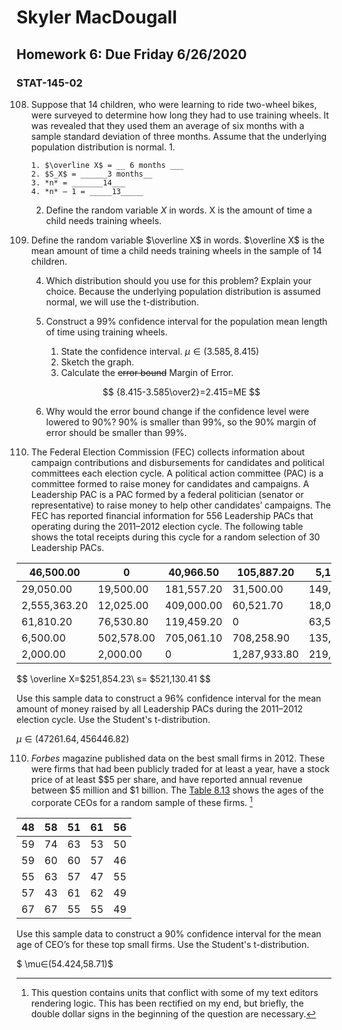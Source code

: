 # 	Skyler MacDougall

## Homework 6: Due Friday 6/26/2020

### STAT-145-02



108. Suppose that 14 children, who were learning to ride  two-wheel bikes, were surveyed to determine how long they had to use  training wheels. It was revealed that they used them an average of six  months with a sample standard deviation of three months. Assume that the underlying population distribution is normal.
     1. 

         1. $\overline X$ = __ 6 months ___
         2. $S_X$ = ______3 months__
         3. *n* = _______14___
         4. *n* – 1 = _____13_____

     2. Define the random variable $X$ in words.
    X is the amount of time a child needs training wheels. 
     
3. Define the random variable $\overline X$ in words.
         $\overline X$ is the mean amount of time a child needs training wheels in the sample of 14 children.

     4. Which distribution should you use for this problem? Explain your choice.
    Because the underlying population distribution is assumed normal, we will use the t-distribution.
     
     5. Construct a 99% confidence interval for the population mean length of time using training wheels.
     
         1. State the confidence interval.
        	$μ∈(3.585,8.415)$
         2. Sketch the graph.
         3. Calculate the ~~error bound~~ Margin of Error.
     
    $$
         {8.415-3.585\over2}=2.415=ME
         $$

         
     
     6. Why would the error bound change if the confidence level were lowered to 90%?
         90% is smaller than 99%, so the 90% margin of error should be smaller than 99%.
     
109. The Federal Election Commission (FEC) collects  information about campaign contributions and disbursements for  candidates and political committees each election cycle. A political  action committee (PAC) is a committee formed to raise money for  candidates and campaigns. A Leadership PAC is a PAC formed by a federal  politician (senator or representative) to raise money to help other  candidates’ campaigns. 
     The FEC has reported financial information for  556 Leadership PACs that operating during the 2011–2012 election cycle.  The following table shows the total receipts during this cycle for a  random selection of 30 Leadership PACs.

| 46,500.00    | 0          | 40,966.50  | 105,887.20   | 5,175.00   |
| ------------- | ----------- | ----------- | ------------- | ----------- |
| 29,050.00    | 19,500.00  | 181,557.20 | 31,500.00    | 149,970.80 |
| 2,555,363.20 | 12,025.00  | 409,000.00 | 60,521.70    | 18,000.00  |
| 61,810.20    | 76,530.80  | 119,459.20 | 0            | 63,520.00  |
| 6,500.00     | 502,578.00 | 705,061.10 | 708,258.90   | 135,810.00 |
| 2,000.00     | 2,000.00   | 0          | 1,287,933.80 | 219,148.30 |

$$
\overline X=$251,854.23\\
s= $521,130.41
$$



Use this sample data to construct a 96%  confidence interval for the mean amount of money raised by all  Leadership PACs during the 2011–2012 election cycle. Use the Student's  t-distribution.

$μ∈(47261.64,456446.82)$



110. *Forbes* magazine  published data on the best small firms in 2012. These were firms that  had been publicly traded for at least a year, have a stock price of at  least $$5 per share, and have reported annual revenue between  $5 million  and $1 billion. The [Table 8.13](about:reader?url=https%3A%2F%2Fopenstax.org%2Fbooks%2Fintroductory-statistics%2Fpages%2F8-homework#eip-884) shows the ages of the corporate CEOs for a random sample of these firms.  [^1]

| 48   | 58   | 51   | 61   | 56   |
| ---- | ---- | ---- | ---- | ---- |
| 59   | 74   | 63   | 53   | 50   |
| 59   | 60   | 60   | 57   | 46   |
| 55   | 63   | 57   | 47   | 55   |
| 57   | 43   | 61   | 62   | 49   |
| 67   | 67   | 55   | 55   | 49   |

Use this sample data to construct a 90%  confidence interval for the mean age of CEO’s for these top small firms. Use the Student's t-distribution.

$ \mu∈(54.424,58.71)$

[^1]:This question contains units that conflict with some of my text editors rendering logic. This has been rectified on my end, but briefly, the double dollar signs in the beginning of the question are necessary.